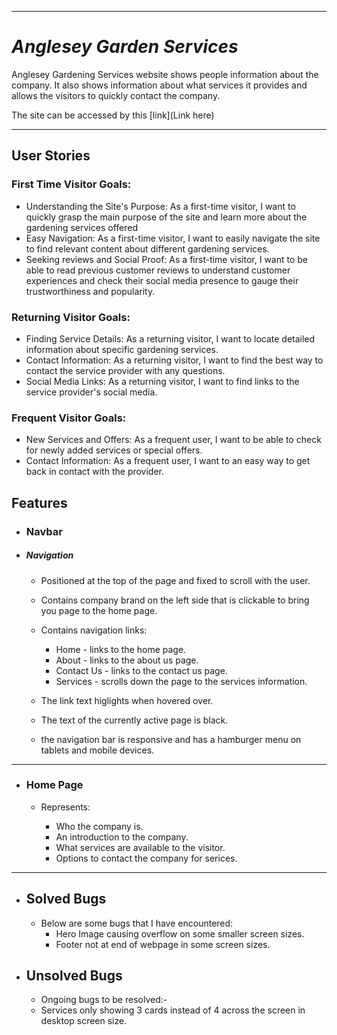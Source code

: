 
---

# *Anglesey Garden Services*

Anglesey Gardening Services website shows people information about the company.  It also shows information about what services it provides and allows the visitors to quickly contact the company.

The site can be accessed by this [link](Link here)

---
## User Stories

### First Time Visitor Goals:

* Understanding the Site's Purpose: As a first-time visitor, I want to quickly grasp the main purpose of the site and learn more about the gardening services offered
* Easy Navigation: As a first-time visitor, I want to easily navigate the site to find relevant content about different gardening services.
* Seeking reviews and Social Proof: As a first-time visitor, I want to be able to read previous customer reviews to understand customer experiences and check their social media presence to gauge their trustworthiness and popularity.

### Returning Visitor Goals:

* Finding Service Details: As a returning visitor, I want to locate detailed information about specific gardening services.
* Contact Information: As a returning visitor, I want to find the best way to contact the service provider with any questions.
* Social Media Links: As a returning visitor, I want to find links to the service provider's social media.

### Frequent Visitor Goals:
* New Services and Offers: As a frequent user, I want to be able to check for newly added services or special offers.
* Contact Information: As a frequent user, I want to an easy way to get back in contact with the provider.

## Features

+ ### Navbar

+ ##### Navigation
    - Positioned at the top of the page and fixed to scroll with the user.
    - Contains company brand on the left side that is clickable to bring you page to the home page.
    - Contains navigation links:
    
        * Home - links to the home page.
        * About - links to the about us page.
        * Contact Us - links to the contact us page.
        * Services - scrolls down the page to the services information. 
    
    - The link text higlights when hovered over.
    - The text of the currently active page is black.
    - the navigation bar is responsive and has a hamburger menu on tablets and mobile devices.

---

+ ### Home Page

    - Represents: 

        * Who the company is.
        * An introduction to the company.
        * What services are available to the visitor.
        * Options to contact the company for serices.
        
--- 

+ ## Solved Bugs

    - Below are some bugs that I have encountered:
        * Hero Image causing overflow on some smaller screen sizes.
        * Footer not at end of webpage in some screen sizes.

+ ## Unsolved Bugs
    - Ongoing bugs to be resolved:-
    * Services only showing 3 cards instead of 4 across the screen in desktop screen size.